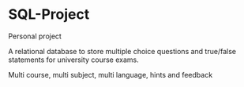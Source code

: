 # SQL-Project
Personal project

A relational database to store multiple choice questions and true/false statements for university course exams.

Multi course, multi subject, multi language, hints and feedback

